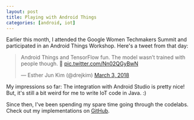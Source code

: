 ```yaml
---
layout: post
title: Playing with Android Things
categories: [android, iot]
---
```


Earlier this month, I attended the Google Women Techmakers Summit and participated in an Android Things Workshop. Here's a tweet from that day:

<div class="mb-3">
  <blockquote class="twitter-tweet tw-align-center" data-lang="en"><p lang="en" dir="ltr">Android Things and TensorFlow fun. The model wasn’t trained with people though. 🤔 <a href="https://t.co/Nn02QGyBwN">pic.twitter.com/Nn02QGyBwN</a></p>&mdash; Esther Jun Kim (@drejkim) <a href="https://twitter.com/drejkim/status/970069460261355520?ref_src=twsrc%5Etfw">March 3, 2018</a></blockquote>
  <script async src="https://platform.twitter.com/widgets.js" charset="utf-8"></script>
</div>

My impressions so far: The integration with Android Studio is pretty nice! But, it's still a bit weird for me to write IoT code in Java. :)

Since then, I've been spending my spare time going through the codelabs. Check out my implementations on [GitHub](https://github.com/estherjk/androidthings-codelabs).